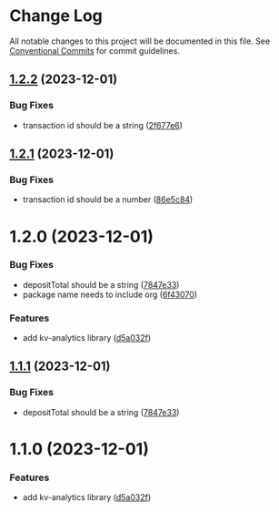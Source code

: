 # Change Log

All notable changes to this project will be documented in this file.
See [Conventional Commits](https://conventionalcommits.org) for commit guidelines.

## [1.2.2](https://github.com/kiva/kv-ui-elements/compare/@kiva/kv-analytics@1.2.1...@kiva/kv-analytics@1.2.2) (2023-12-01)


### Bug Fixes

* transaction id should be a string ([2f677e6](https://github.com/kiva/kv-ui-elements/commit/2f677e6c77e08fde98b0d347b3aabef63a9a5cb7))





## [1.2.1](https://github.com/kiva/kv-ui-elements/compare/@kiva/kv-analytics@1.2.0...@kiva/kv-analytics@1.2.1) (2023-12-01)


### Bug Fixes

* transaction id should be a number ([86e5c84](https://github.com/kiva/kv-ui-elements/commit/86e5c848dcc02f5a1e8414ca845a3e5cc6fa9bac))





# 1.2.0 (2023-12-01)


### Bug Fixes

* depositTotal should be a string ([7847e33](https://github.com/kiva/kv-ui-elements/commit/7847e33e6216dbad07fa50ce7c910e339c45ec8d))
* package name needs to include org ([6f43070](https://github.com/kiva/kv-ui-elements/commit/6f43070c534db24e280b840f395540c03b75946f))


### Features

* add kv-analytics library ([d5a032f](https://github.com/kiva/kv-ui-elements/commit/d5a032fc5fd0b5bfb7a0fca01fbe65069789bafa))





## [1.1.1](https://github.com/kiva/kv-ui-elements/compare/kv-analytics@1.1.0...kv-analytics@1.1.1) (2023-12-01)


### Bug Fixes

* depositTotal should be a string ([7847e33](https://github.com/kiva/kv-ui-elements/commit/7847e33e6216dbad07fa50ce7c910e339c45ec8d))





# 1.1.0 (2023-12-01)


### Features

* add kv-analytics library ([d5a032f](https://github.com/kiva/kv-ui-elements/commit/d5a032fc5fd0b5bfb7a0fca01fbe65069789bafa))
